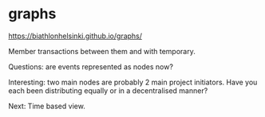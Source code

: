# graphs
https://biathlonhelsinki.github.io/graphs/

Member transactions between them and with temporary. 


Questions: are events represented as nodes now?


Interesting: two main nodes are probably 2 main project initiators.
Have you each been distributing equally or in a decentralised manner?

Next: Time based view.
